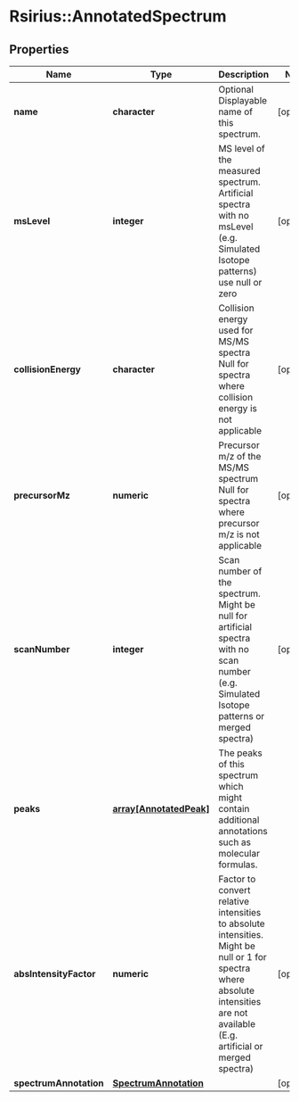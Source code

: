 # Rsirius::AnnotatedSpectrum


## Properties
Name | Type | Description | Notes
------------ | ------------- | ------------- | -------------
**name** | **character** | Optional Displayable name of this spectrum. | [optional] 
**msLevel** | **integer** | MS level of the measured spectrum.  Artificial spectra with no msLevel (e.g. Simulated Isotope patterns) use null or zero | [optional] 
**collisionEnergy** | **character** | Collision energy used for MS/MS spectra  Null for spectra where collision energy is not applicable | [optional] 
**precursorMz** | **numeric** | Precursor m/z of the MS/MS spectrum  Null for spectra where precursor m/z is not applicable | [optional] 
**scanNumber** | **integer** | Scan number of the spectrum.  Might be null for artificial spectra with no scan number (e.g. Simulated Isotope patterns or merged spectra) | [optional] 
**peaks** | [**array[AnnotatedPeak]**](AnnotatedPeak.md) | The peaks of this spectrum which might contain additional annotations such as molecular formulas. | 
**absIntensityFactor** | **numeric** | Factor to convert relative intensities to absolute intensities.  Might be null or 1 for spectra where absolute intensities are not available (E.g. artificial or merged spectra) | [optional] 
**spectrumAnnotation** | [**SpectrumAnnotation**](SpectrumAnnotation.md) |  | [optional] 


